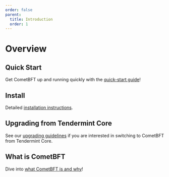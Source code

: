 ```yaml
---
order: false
parent:
  title: Introduction
  order: 1
---
```


# Overview

## Quick Start

Get CometBFT up and running quickly with the
[quick-start guide](./quick-start.md)!

## Install

Detailed [installation instructions](./install.md).

## Upgrading from Tendermint Core

See our [upgrading guidelines](./upgrading-from-tm.md) if you are interested in
switching to CometBFT from Tendermint Core.

## What is CometBFT

Dive into [what CometBFT is and why](./what-is-cometbft.md)!
